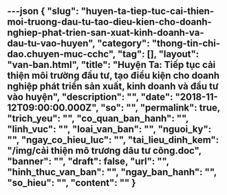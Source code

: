---json
{
    "slug": "huyen-ta-tiep-tuc-cai-thien-moi-truong-dau-tu-tao-dieu-kien-cho-doanh-nghiep-phat-trien-san-xuat-kinh-doanh-va-dau-tu-vao-huyen",
    "category": "thong-tin-chi-dao.chuyen-muc-cchc",
    "tag": [],
    "layout": "van-ban.html",
    "title": "Huyện Ta: Tiếp tục cải thiện môi trường đầu tư, tạo điều kiện cho doanh nghiệp phát triển sản xuất, kinh doanh và đầu tư vào huyện",
    "description": "",
    "date": "2018-11-12T09:00:00.000Z",
    "so": "",
    "permalink": true,
    "trich_yeu": "",
    "co_quan_ban_hanh": "",
    "linh_vuc": "",
    "loai_van_ban": "",
    "nguoi_ky": "",
    "ngay_co_hieu_luc": "",
    "tai_lieu_dinh_kem": "/img/cải thiện mô trương dâu tư công.doc",
    "banner": "",
    "draft": false,
    "url": "",
    "hinh_thuc_van_ban": "",
    "ngay_ban_hanh": "",
    "so_hieu": "",
    "__content__": ""
}
---
